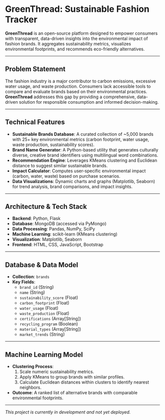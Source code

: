 # GreenThread: Sustainable Fashion Tracker

**GreenThread** is an open-source platform designed to empower consumers with transparent, data-driven insights into the environmental impact of fashion brands. It aggregates sustainability metrics, visualizes environmental footprints, and recommends eco-friendly alternatives.

---

## Problem Statement
The fashion industry is a major contributor to carbon emissions, excessive water usage, and waste production. Consumers lack accessible tools to compare and evaluate brands based on their environmental practices. **GreenThread** addresses this gap by providing a comprehensive, data-driven solution for responsible consumption and informed decision-making.

---

## Technical Features
- **Sustainable Brands Database**: A curated collection of ~5,000 brands with 25+ key environmental metrics (carbon footprint, water usage, waste production, sustainability scores).
- **Brand Name Generator**: A Python-based utility that generates culturally diverse, creative brand identifiers using multilingual word combinations.
- **Recommendation Engine**: Leverages KMeans clustering and Euclidean distance to suggest similar sustainable brands.
- **Impact Calculator**: Computes user-specific environmental impact (carbon, water, waste) based on purchase scenarios.
- **Data Visualizations**: Dynamic charts and graphs (Matplotlib, Seaborn) for trend analysis, brand comparisons, and impact insights.

---

## Architecture & Tech Stack
- **Backend**: Python, Flask
- **Database**: MongoDB (accessed via PyMongo)
- **Data Processing**: Pandas, NumPy, SciPy
- **Machine Learning**: scikit-learn (KMeans clustering)
- **Visualization**: Matplotlib, Seaborn
- **Frontend**: HTML, CSS, JavaScript, Bootstrap

---

## Database & Data Model
- **Collection**: `brands`
- **Key Fields**:
  - `brand_id` (String)  
  - `name` (String)  
  - `sustainability_score` (Float)  
  - `carbon_footprint` (Float)  
  - `water_usage` (Float)  
  - `waste_production` (Float)  
  - `certifications` (Array[String])  
  - `recycling_program` (Boolean)  
  - `material_types` (Array[String])  
  - `market_trends` (String)

---

## Machine Learning Model
- **Clustering Process**:
  1. Scale numeric sustainability metrics.  
  2. Apply KMeans to group brands with similar profiles.  
  3. Calculate Euclidean distances within clusters to identify nearest neighbors.  
- **Outcome**: A ranked list of alternative brands with comparable environmental footprints.

---

*This project is currently in development and not yet deployed.*
